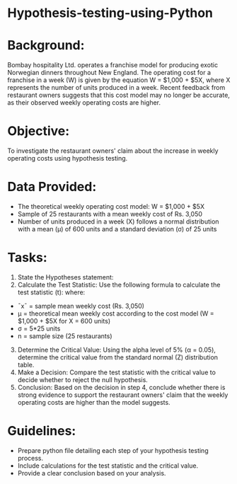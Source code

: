 # Hypothesis-testing-using-Python

# Background:
Bombay hospitality Ltd. operates a franchise model for producing exotic Norwegian dinners throughout New England. The operating cost for a franchise in a week (W) is given by the equation W = $1,000 + $5X, where X represents the number of units produced in a week. Recent feedback from restaurant owners suggests that this cost model may no longer be accurate, as their observed weekly operating costs are higher.

# Objective:
To investigate the restaurant owners' claim about the increase in weekly operating costs using hypothesis testing.

# Data Provided:
* The theoretical weekly operating cost model: W = $1,000 + $5X
* Sample of 25 restaurants with a mean weekly cost of Rs. 3,050
* Number of units produced in a week (X) follows a normal distribution with a mean (μ) of 600 units and a standard deviation (σ) of 25 units

# Tasks:
1. State the Hypotheses statement:
2. Calculate the Test Statistic:
Use the following formula to calculate the test statistic (t):
where:
* ˉxˉ = sample mean weekly cost (Rs. 3,050)
* μ = theoretical mean weekly cost according to the cost model (W = $1,000 + $5X for X = 600 units)
* σ = 5*25 units
* n = sample size (25 restaurants)
3. Determine the Critical Value:
Using the alpha level of 5% (α = 0.05), determine the critical value from the standard normal (Z) distribution table.
4. Make a Decision:
Compare the test statistic with the critical value to decide whether to reject the null hypothesis.
5. Conclusion:
Based on the decision in step 4, conclude whether there is strong evidence to support the restaurant owners' claim that the weekly operating costs are higher than the model suggests.

# Guidelines:
* Prepare python file detailing each step of your hypothesis testing process.
* Include calculations for the test statistic and the critical value.
* Provide a clear conclusion based on your analysis.
